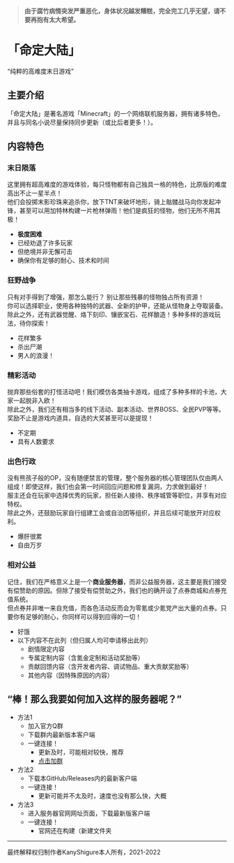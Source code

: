 >**由于腐竹病情突发严重恶化，身体状况越发糟糕，完全完工几乎无望，请不要再抱有太大希望。**
# 「命定大陆」
“纯粹的高难度末日游戏”
## 主要介绍
「命定大陆」是著名游戏「Minecraft」的一个网络联机服务器，拥有诸多特色，并且与同名小说尽量保持同步更新（或比后者更多！）。
## 内容特色
### 末日陨落
这里拥有超高难度的游戏体验，每只怪物都有自己独具一格的特色，比原版的难度高出不止一星半点！<br>
他们会投掷末影珍珠来追杀你，放下TNT来破坏地形，骑上骷髅战马向你发起冲锋，甚至可以用加特林构建一片枪林弹雨！他们是疯狂的怪物，他们无所不用其极！
* **极度困难**
* 已经劝退了许多玩家
* 但绝境并非无懈可击
* 确保你有足够的耐心、技术和时间
### 狂野战争
只有对手得到了增强，那怎么能行？ 别让那些残暴的怪物独占所有资源！<br>
你可以选择职业，使用各种独特的武器、全新的护甲，还能从怪物身上夺取装备。除此之外，还有武器觉醒、烙下刻印、镶嵌宝石、花样酿造！多种多样的游戏玩法，待你探索！
* 花样繁多
* 杀出尸潮
* 男人的浪漫！
### 精彩活动
抛弃那些俗套的打怪活动吧！我们模仿各类抽卡游戏，组成了多种多样的卡池，大家一起脱非入欧！<br>
除此之外，我们还有相当多的线下活动、副本活动、世界BOSS、全民PVP等等。奖励不止是游戏内道具，自选的大奖甚至可以是提现！
* 不定期
* 具有人数要求
### 出色行政
没有熊孩子般的OP，没有随便禁言的管理，整个服务器的核心管理团队仅由两人组成！即使这样，我们也会第一时间回应问题和修复漏洞，力求做到最好！<br>
服主还会在玩家中选择优秀的玩家，担任新人接待、秩序城管等职位，并享有对应特权。<br>
除此之外，还鼓励玩家自行组建工会或自治团等组织，并且后续可能放开对应权利。
* 爆肝很累
* 自由万岁
### 相对公益
记住，我们在严格意义上是一个**商业服务器**，而非公益服务器，这主要是我们接受有偿赞助的原因。但除了接受有偿赞助之外，我们也的确开设了点券商城和点券充值系统。<br>
但点券并非唯一来自充值，而各色活动反而会为零氪或少氪党产出大量的点券。只要你有足够的耐心，你同样可以得到应得的一切！
* 好饿
* 以下内容不在此列（但归属人均可申请移出此列）
  * 剧情限定内容
  * 专属定制内容（含氪金定制和活动奖励等）
  * 贡献回馈内容（含开发者内容、调试物品、重大贡献奖励等）
  * 其他内容（因特殊原因的内容）
## “棒！那么我要如何加入这样的服务器呢？”
* 方法1
  * 加入官方Q群
  * 下载群内最新版本客户端
  * 一键连接！
    * 更新及时，可能相对较快，推荐
    * [点击加群](https://jq.qq.com/?_wv=1027&k=uxU1cxo1)
* 方法2
  * 下载本GitHub/Releases内的最新客户端
  * 一键连接！
    * 更新可能并不太及时，速度也没有那么快，大概
* 方法3
  * 进入服务器官网网址页面，下载最新版客户端
  * 一键连接！
    * 官网还在构建（新建文件夹
---
最终解释权归制作者KanyShigure本人所有，2021-2022
